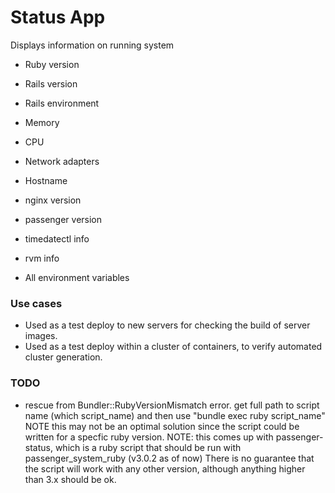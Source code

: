 # Status App

Displays information on running system

- Ruby version
- Rails version
- Rails environment

- Memory
- CPU
- Network adapters
- Hostname
- nginx version
- passenger version
- timedatectl info
- rvm info

- All environment variables

### Use cases
- Used as a test deploy to new servers for checking the build of server images.
- Used as a test deploy within a cluster of containers, to verify automated cluster generation.

### TODO

- rescue from Bundler::RubyVersionMismatch error.
  get full path to script name (which script_name) and then use "bundle exec ruby script_name"
  NOTE this may not be an optimal solution since the script could be written for a specfic
  ruby version.
  NOTE: this comes up with passenger-status, which is a ruby script that should be run with
  passenger_system_ruby (v3.0.2 as of now) There is no guarantee that the script will work
  with any other version, although anything higher than 3.x should be ok.

